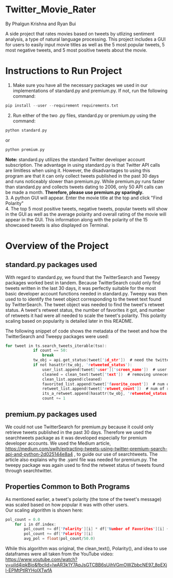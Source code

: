 # Twitter_Movie_Rater  

By Phalgun Krishna and Ryan Bui  

A side project that rates movies based on tweets by utlizing sentiment analysis, a type of natural language processing. This project includes a GUI for users to easily input movie titles as well as the 5 most popular tweets, 5 most negative tweets, and 5 most positive tweets about the movie.


# Instructions to Run Project  
1. Make sure you have all the necessary packages we used in our implementations of standard.py and premium.py. If not, run the following command:  
```c
pip install --user --requirement requirements.txt  
```  
2. Run either of the two .py files, standard.py or premium.py using the command: 
```c 
python standard.py
``` 
or  

```c
python premium.py
```  
**Note:** standard.py utilizes the standard Twitter developer account subscription. The advantage in using standard.py is that Twitter API calls are limitless when using it. However, the disadvantages to using this program are that it can only collect tweets published in the past 30 days and runs noticeably slower than premium.py. While premium.py runs faster than standard.py and collects tweets dating to 2006, only 50 API calls can be made a month. **Therefore, please use premium.py sparingly.**  
3. A python GUI will appear. Enter the movie title at the top and click "Find Polarity"  
4. The top 5 most positive tweets, negative tweets, popular tweets will show in the GUI as well as the average polarity and overall rating of the movie will appear in the GUI. This information along with the polarity of the 15 showcased tweets is also displayed on Terminal.

# Overview of the Project

## standard.py packages used
With regard to standard.py, we found that the TwitterSearch and Tweepy packages worked best in tandem. Because TwitterSearch could only find tweets written in the last 30 days, it was perfectly suitable for the most basic developer account functions needed in standard.py. Tweepy was then used to to identify the tweet object corresponding to the tweet text found by TwitterSearch. The tweet object was needed to find the tweet's retweet status. A tweet's retweet status, the number of favorites it got, and number of retweets it had were all needed to scale the tweet's polarity. This polarity scaling based on popularity is detailed later in this README.  

The following snippet of code shows the metadata of the tweet and how the TwitterSearch and Tweepy packages were used: 

```c
for tweet in ts.search_tweets_iterable(tso):
            if count == 50:
                break
            tw_obj = api.get_status(tweet['id_str'])  # need the twitter object to check if it's a retweet
            if not hasattr(tw_obj, 'retweeted_status'):
                user_list.append(tweet['user']['screen_name'])  # user
                cleaned = clean_text(tweet['text'])  # removing unnecessary symbols from the tweet's string
                clean_list.append(cleaned)
                favorited_list.append(tweet['favorite_count'])  # num of favorites
                retweet_list.append(tweet['retweet_count'])  # num of retweets
                its_a_retweet.append(hasattr(tw_obj, 'retweeted_status'))
                count += 1
```
## premium.py packages used
We could not use TwitterSearch for premium.py because it could only retrieve tweets published in the past 30 days. Therefore we used the searchtweets package as it was developed especially for premium developer accounts. We used the Medium article, https://medium.com/swlh/extracting-tweets-using-twitter-premium-search-api-and-python-2d025144e8a4 ,  to guide our use of searchtweets. The article also explains why the .yaml file was needed for premium.py. The tweepy package was again used to find the retweet status of tweets found through searchtwitter.


## Properties Common to Both Programs
As mentioned earlier, a tweet's polarity (the tone of the tweet's message) was scaled based on how popular it was with other users.  
Our scaling algorithm is shown here:

```c
pol_count = 0.0
    for i in df.index:
        pol_count += df['Polarity'][i] * df['Number of Favorites'][i] + df['Polarity'][i] * 2.0 * df['Number of Retweets'][i]
        pol_count += df['Polarity'][i]
        avg_pol = float(pol_count/50.0)
```  

While this algorithm was original, the clean_text(), Polarity(), and idea to use dataframes were all taken from the YouTube video:  
https://www.youtube.com/watch?v=ujId4ipkBio&fbclid=IwAR3k1Y7ApJsGTCBB6sUjhVGmOWZbbcNE97_8pEXjl-EPMtPtlRYHolXTwfA
